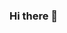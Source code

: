 ### Hi there 👋

<!--
**sharisteph/sharisteph** is a ✨ _special_ ✨ repository because its `README.md` (this file) appears on your GitHub profile.

Here are some ideas to get you started:

- 🔭 I’m currently working on a HIV dashboard to showcase Key HIV Indicators in Kenya using excel
- 🌱 I’m currently learning SQL,R,PYTHON on Cousera and Udemy
- 👯 I’m looking to collaborate on data analystics projects
- 🤔 I’m looking for help with SQL,R and Python for data analytics
- 💬 Ask me about Kenya
- 📫 How to reach me: shariarangi504@gmail.com
- 😄 Pronouns: me
- ⚡ Fun fact: about me- I am as obsessed with books as i am with novels
-->
